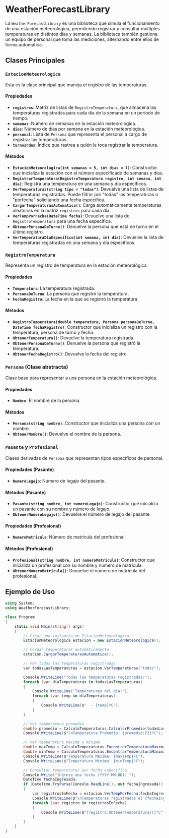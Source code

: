 # WeatherForecastLibrary

La `WeatherForecastLibrary` es una biblioteca que simula el funcionamiento de una estación meteorológica, permitiendo registrar y consultar múltiples temperaturas en distintos días y semanas. La biblioteca también gestiona un equipo de personal que toma las mediciones, alternando entre ellos de forma automática.

## Clases Principales

### `EstacionMeteorologica`

Esta es la clase principal que maneja el registro de las temperaturas.

#### Propiedades

- **`registros`**: Matriz de listas de `RegistroTemperatura`, que almacena las temperaturas registradas para cada día de la semana en un período de tiempo.
- **`semanas`**: Número de semanas en la estación meteorológica.
- **`dias`**: Número de días por semana en la estación meteorológica.
- **`personal`**: Lista de `Persona` que representa el personal a cargo de registrar las temperaturas.
- **`turnoIndex`**: Índice que rastrea a quién le toca registrar la temperatura.

#### Métodos

- **`EstacionMeteorologica(int semanas = 5, int dias = 7)`**: Constructor que inicializa la estación con el número especificado de semanas y días.
- **`RegistrarTemperatura(RegistroTemperatura registro, int semana, int dia)`**: Registra una temperatura en una semana y día específicos.
- **`VerTemperaturas(string tipo = "todas")`**: Devuelve una lista de listas de temperaturas registradas. Puede filtrar por "todas" las temperaturas o "porfecha" solicitando una fecha específica.
- **`CargarTemperaturasAutomatica()`**: Carga automáticamente temperaturas aleatorias en la matriz `registros` para cada día.
- **`VerTempPorFecha(DateTime fecha)`**: Devuelve una lista de `RegistroTemperatura` para una fecha específica.
- **`ObtenerPersonaDeTurno()`**: Devuelve la persona que está de turno en el último registro.
- **`VerTemperaturaDiaEspecifico(int semana, int dia)`**: Devuelve la lista de temperaturas registradas en una semana y día específicos.

### `RegistroTemperatura`

Representa un registro de temperatura en la estación meteorológica.

#### Propiedades

- **`Temperatura`**: La temperatura registrada.
- **`PersonaDeTurno`**: La persona que registró la temperatura.
- **`FechaRegistro`**: La fecha en la que se registró la temperatura.

#### Métodos

- **`RegistroTemperatura(double temperatura, Persona personaDeTurno, DateTime fechaRegistro)`**: Constructor que inicializa un registro con la temperatura, persona de turno y fecha.
- **`ObtenerTemperatura()`**: Devuelve la temperatura registrada.
- **`ObtenerPersonaDeTurno()`**: Devuelve la persona que registró la temperatura.
- **`ObtenerFechaRegistro()`**: Devuelve la fecha del registro.

### `Persona` (Clase abstracta)

Clase base para representar a una persona en la estación meteorológica.

#### Propiedades

- **`Nombre`**: El nombre de la persona.

#### Métodos

- **`Persona(string nombre)`**: Constructor que inicializa una persona con un nombre.
- **`ObtenerNombre()`**: Devuelve el nombre de la persona.

### `Pasante` y `Profesional`

Clases derivadas de `Persona` que representan tipos específicos de personal.

#### Propiedades (Pasante)

- **`NumeroLegajo`**: Número de legajo del pasante.

#### Métodos (Pasante)

- **`Pasante(string nombre, int numeroLegajo)`**: Constructor que inicializa un pasante con su nombre y número de legajo.
- **`ObtenerNumeroLegajo()`**: Devuelve el número de legajo del pasante.

#### Propiedades (Profesional)

- **`NumeroMatricula`**: Número de matrícula del profesional.

#### Métodos (Profesional)

- **`Profesional(string nombre, int numeroMatricula)`**: Constructor que inicializa un profesional con su nombre y número de matrícula.
- **`ObtenerNumeroMatricula()`**: Devuelve el número de matrícula del profesional.

## Ejemplo de Uso

```csharp
using System;
using WeatherForecastLibrary;

class Program
{
    static void Main(string[] args)
    {
        // Crear una instancia de EstacionMeteorologica
        EstacionMeteorologica estacion = new EstacionMeteorologica();

        // Cargar temperaturas automáticamente
        estacion.CargarTemperaturasAutomatica();

        // Ver todas las temperaturas registradas
        var todasLasTemperaturas = estacion.VerTemperaturas("todas");

        Console.WriteLine("Todas las temperaturas registradas:");
        foreach (var diaTemperaturas in todasLasTemperaturas)
        {
            Console.WriteLine("Temperaturas del día:");
            foreach (var temp in diaTemperaturas)
            {
                Console.WriteLine($"  - {temp}ºC");
            }
        }

        // Ver temperatura promedio
        double promedio = CalculoTemperaturas.CalcularPromedio(todasLasTemperaturas);
        Console.WriteLine($"\nTemperatura Promedio: {promedio:F2}ºC");

        // Ver temperatura máxima y mínima
        double maxTemp = CalculoTemperaturas.EncontrarTemperaturaMaxima(todasLasTemperaturas);
        double minTemp = CalculoTemperaturas.EncontrarTemperaturaMinima(todasLasTemperaturas);
        Console.WriteLine($"Temperatura Máxima: {maxTemp}ºC");
        Console.WriteLine($"Temperatura Mínima: {minTemp}ºC");

        // Consultar temperaturas por fecha específica
        Console.Write("Ingrese una fecha (YYYY-MM-DD): ");
        DateTime fechaIngresada;
        if (DateTime.TryParse(Console.ReadLine(), out fechaIngresada))
        {
            var registrosEnFecha = estacion.VerTempPorFecha(fechaIngresada);
            Console.WriteLine($"\nTemperaturas registradas el {fechaIngresada.ToShortDateString()}:");
            foreach (var registro in registrosEnFecha)
            {
                Console.WriteLine($"{registro.ObtenerTemperatura()}°C");
            }
        }
    }
}
